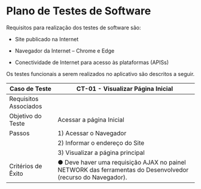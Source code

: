 # Plano de Testes de Software

Requisitos para realização dos testes de software são:

- Site publicado na Internet

- Navegador da Internet – Chrome e Edge

-	Conectividade de Internet para acesso às plataformas (APISs)

Os testes funcionais a serem realizados no aplicativo são descritos a seguir.


|     Caso de Teste               |       CT-01  - Visualizar Página Inicial                                                  |
|---------------------------------|-------------------------------------------------------------------------------------------|
|Requisitos Associados            |  |RF-01 - O site deve apresentar na página principal o local para cadastro de novo usuário e local para login dos usuários já cadastrados.
|Objetivo do Teste                | Acessar a página Inicial                                                                  | 
|Passos                           | 1) Acessar o Navegador
                                  |   2) Informar o endereço do Site
                                  |    3) Visualizar a página principal                                   |
|Critérios de Êxito               | ●	Deve haver uma requisição AJAX no painel NETWORK das ferramentas do Desenvolvedor (recurso do Navegador). 



